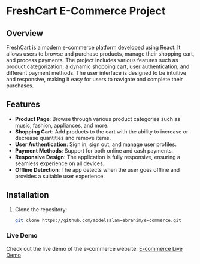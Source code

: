 # FreshCart E-Commerce Project

## Overview

FreshCart is a modern e-commerce platform developed using React. It allows users to browse and purchase products, manage their shopping cart, and process payments. The project includes various features such as product categorization, a dynamic shopping cart, user authentication, and different payment methods. The user interface is designed to be intuitive and responsive, making it easy for users to navigate and complete their purchases.

## Features

- **Product Page**: Browse through various product categories such as music, fashion, appliances, and more.
- **Shopping Cart**: Add products to the cart with the ability to increase or decrease quantities and remove items.
- **User Authentication**: Sign in, sign out, and manage user profiles.
- **Payment Methods**: Support for both online and cash payments.
- **Responsive Design**: The application is fully responsive, ensuring a seamless experience on all devices.
- **Offline Detection**: The app detects when the user goes offline and provides a suitable user experience.

## Installation

1. Clone the repository:
   ```bash
   git clone https://github.com/abdelsalam-ebrahim/e-commerce.git

### Live Demo
Check out the live demo of the e-commerce website: [E-commerce Live Demo](https://abdelsalam-ebrahim.github.io/e-commerce/)

